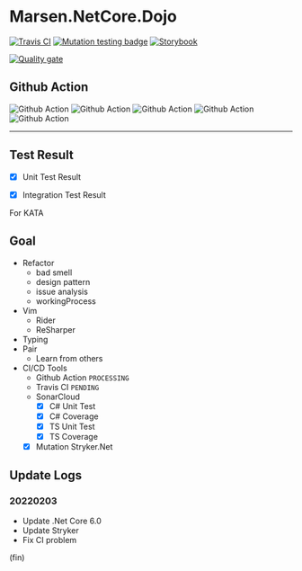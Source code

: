 # Marsen.NetCore.Dojo

[![Travis CI](https://travis-ci.com/marsen/Marsen.NetCore.Dojo.svg?branch=master)](https://travis-ci.com/marsen/Marsen.NetCore.Dojo) [![Mutation testing badge](https://img.shields.io/endpoint?style=flat&url=https%3A%2F%2Fbadge-api.stryker-mutator.io%2Fgithub.com%2Fmarsen%2FMarsen.NetCore.Dojo%2Fmaster)](https://dashboard.stryker-mutator.io/reports/github.com/marsen/Marsen.NetCore.Dojo/master)
[![Storybook](https://cdn.jsdelivr.net/gh/storybookjs/brand@master/badge/badge-storybook.svg)](https://www.chromatic.com/builds?appId=5fc5f5bbdbd8490021a5d394)

[![Quality gate](https://sonarcloud.io/api/project_badges/quality_gate?project=Marsen.NetCore.Dojo)](https://sonarcloud.io/summary/new_code?id=Marsen.NetCore.Dojo)

## Github Action

![Github Action](https://github.com/marsen/Marsen.NetCore.Dojo/workflows/.NET%20Core/badge.svg)
![Github Action](https://github.com/marsen/Marsen.NetCore.Dojo/workflows/CodeQL/badge.svg)
![Github Action](https://github.com/marsen/Marsen.NetCore.Dojo/workflows/Sonar%20Cloud/badge.svg)
![Github Action](https://github.com/marsen/Marsen.NetCore.Dojo/workflows/Stryker%20.NET/badge.svg)
![Github Action](https://github.com/marsen/Marsen.NetCore.Dojo/workflows/TypeScript/badge.svg)

---

## Test Result

- [x] Unit Test Result

- [x] Integration Test Result

For KATA

## Goal

- Refactor
  - bad smell
  - design pattern
  - issue analysis
  - workingProcess
- Vim
  - Rider
  - ReSharper
- Typing
- Pair
  - Learn from others
- CI/CD Tools
  - Github Action `PROCESSING`
  - Travis CI `PENDING`
  - SonarCloud
    - [x] C# Unit Test
    - [x] C# Coverage
    - [x] TS Unit Test
    - [x] TS Coverage
  - [x] Mutation Stryker.Net

## Update Logs

### 20220203

- Update .Net Core 6.0
- Update Stryker
- Fix CI problem

(fin)
